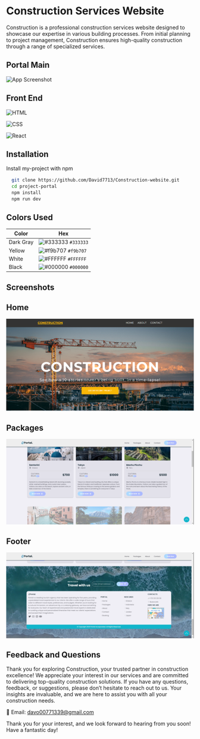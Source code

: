 
# Construction Services Website

 Construction is a professional construction services website designed to showcase our expertise in various building processes. From initial planning to project management, Construction ensures high-quality construction through a range of specialized services.

  ## Portal Main
![App Screenshot](https://github.com/David7713/Project-Portal/blob/main/src/Screenshots/Main.png?raw=true)


## Front End



![HTML](https://img.shields.io/badge/-HTML-orange?logo=html5&logoColor=white)

![CSS](https://img.shields.io/badge/-CSS-blue?logo=css3&logoColor=white)

![React](https://img.shields.io/badge/-React-blue?logo=react&logoColor=white)


## Installation

Install my-project with npm

```bash
  git clone https://github.com/David7713/Construction-website.git
  cd project-portal
  npm install
  npm run dev

```
    
## Colors Used

| Color          | Hex                                                                |
| -------------- | ------------------------------------------------------------------ |
| Dark Gray      | ![#333333](https://via.placeholder.com/10/333333?text=+) `#333333` |
| Yellow         | ![#f9b707](https://via.placeholder.com/10/f9b707?text=+) `#f9b707` |
| White          | ![#FFFFFF](https://via.placeholder.com/10/FFFFFF?text=+) `#FFFFFF` |
| Black          | ![#000000](https://via.placeholder.com/10/000000?text=+) `#000000` |



## Screenshots
   ## Home
![App Screenshot](https://github.com/David7713/Construction-website/blob/main/src/assets/screenshots/Screenshot_1.png?raw=true)

   ## Packages
![App Screenshot](https://github.com/David7713/Project-Portal/blob/main/src/Screenshots/Packages.png?raw=true)

   ## Footer
![App Screenshot](https://github.com/David7713/Project-Portal/blob/main/src/Screenshots/Footer.png?raw=true)

  




## Feedback and Questions
Thank you for exploring Construction, your trusted partner in construction excellence! We appreciate your interest in our services and are committed to delivering top-quality construction solutions. If you have any questions, feedback, or suggestions, please don’t hesitate to reach out to us. Your insights are invaluable, and we are here to assist you with all your construction needs.

📧 Email: davo00771339@gmail.com

Thank you for your interest, and we look forward to hearing from you soon! Have a fantastic day!

